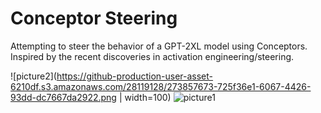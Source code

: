 # Conceptor Steering
Attempting to steer the behavior of a GPT-2XL model using Conceptors.
Inspired by the recent discoveries in activation engineering/steering.

![picture2](https://github-production-user-asset-6210df.s3.amazonaws.com/28119128/273857673-725f36e1-6067-4426-93dd-dc7667da2922.png | width=100)
![picture1](https://github.com/jorispos/conceptorsteering/assets/28119128/e6fb55b2-af80-418a-9709-633f5f579416)
